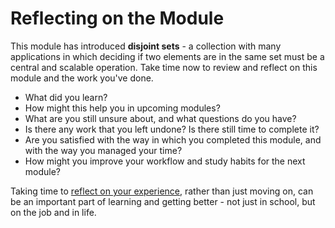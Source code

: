 # Reflecting on the Module

This module has introduced **disjoint sets** - a collection with many
applications in which deciding if two elements are in the same set must be a
central and scalable operation. Take time now to review and reflect on this
module and the work you've done.


- What did you learn?
- How might this help you in upcoming modules?
- What are you still unsure about, and what questions do you have?
- Is there any work that you left undone? Is there still time to complete it?
- Are you satisfied with the way in which you completed this module, and with
  the way you managed your time?
- How might you improve your workflow and study habits for the next module?

Taking time to [reflect on your
experience](https://en.wikipedia.org/wiki/Reflective_practice), rather than just
moving on, can be an important part of learning and getting better - not just in
school, but on the job and in life.
